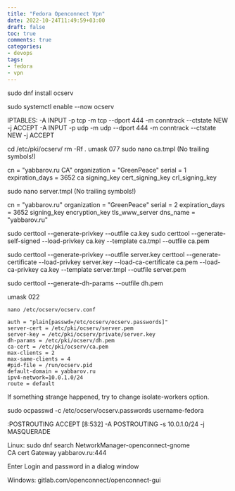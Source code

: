 ```yaml
---
title: "Fedora Openconnect Vpn"
date: 2022-10-24T11:49:59+03:00
draft: false
toc: true
comments: true
categories:
- devops
tags:
- fedora
- vpn
---
```

<!--more-->
sudo dnf install ocserv

sudo systemctl enable --now ocserv

IPTABLES:
-A INPUT -p tcp -m tcp --dport 444 -m conntrack --ctstate NEW -j ACCEPT
-A INPUT -p udp -m udp --dport 444 -m conntrack --ctstate NEW -j ACCEPT

cd /etc/pki/ocserv/
rm -Rf *.*
umask 077
sudo nano ca.tmpl (No trailing symbols!)

cn = "yabbarov.ru CA"
organization = "GreenPeace"
serial = 1
expiration_days = 3652
ca 
signing_key
cert_signing_key
crl_signing_key

sudo nano server.tmpl (No trailing symbols!)

cn = "yabbarov.ru"
organization = "GreenPeace"
serial = 2
expiration_days = 3652
signing_key
encryption_key
tls_www_server
dns_name = "yabbarov.ru"

sudo certtool --generate-privkey --outfile ca.key
sudo certtool --generate-self-signed --load-privkey ca.key --template ca.tmpl --outfile ca.pem

sudo certtool --generate-privkey --outfile server.key
certtool --generate-certificate --load-privkey server.key --load-ca-certificate ca.pem --load-ca-privkey ca.key --template server.tmpl --outfile server.pem

sudo certtool --generate-dh-params --outfile dh.pem

umask 022

```
nano /etc/ocserv/ocserv.conf
```
```
auth = "plain[passwd=/etc/ocserv/ocserv.passwords]"
server-cert = /etc/pki/ocserv/server.pem
server-key = /etc/pki/ocserv/private/server.key
dh-params = /etc/pki/ocserv/dh.pem
ca-cert = /etc/pki/ocserv/ca.pem
max-clients = 2 
max-same-clients = 4
#pid-file = /run/ocserv.pid
default-domain = yabbarov.ru
ipv4-network=10.0.1.0/24
route = default
```
If something strange happened, try to change isolate-workers option.

sudo ocpasswd -c /etc/ocserv/ocserv.passwords username-fedora

:POSTROUTING ACCEPT [8:532]
-A POSTROUTING -s 10.0.1.0/24 -j MASQUERADE

Linux:
sudo dnf search NetworkManager-openconnect-gnome  
CA cert
Gateway yabbarov.ru:444

Enter Login and password in a dialog window

Windows: 
gitlab.com/openconnect/openconnect-gui